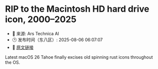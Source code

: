 # RIP to the Macintosh HD hard drive icon, 2000–2025
- 📅 来源: Ars Technica AI
- 🕒 发布时间（东八区）: 2025-08-06 06:07:07
- 🔗 [原文链接](https://arstechnica.com/gadgets/2025/08/rip-to-the-macintosh-hd-hard-drive-icon-2000-2025/)

Latest macOS 26 Tahoe finally excises old spinning rust icons throughout the OS.